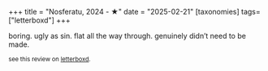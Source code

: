 +++
title = "Nosferatu, 2024 - ★"
date = "2025-02-21"
[taxonomies]
tags=["letterboxd"]
+++

boring. ugly as sin. flat all the way through. genuinely didn’t need to be made.

<small>see this review on <a href="https://letterboxd.com/nonmodernist/film/nosferatu-2024/">letterboxd</a>.</small>